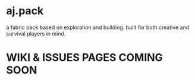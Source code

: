 # aj.pack
a fabric pack based on exploration and building. built for both creative and survival players in mind.

# WIKI & ISSUES PAGES COMING SOON
